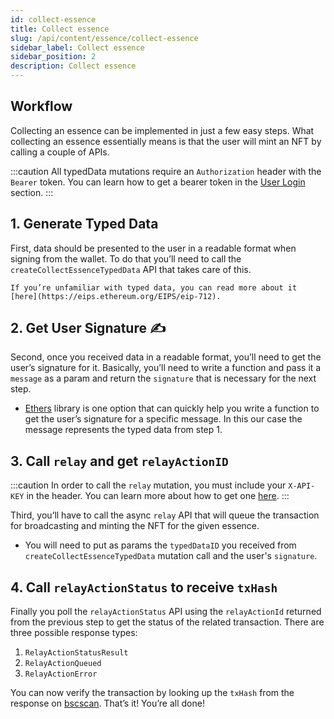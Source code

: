 ```yaml
---
id: collect-essence
title: Collect essence
slug: /api/content/essence/collect-essence
sidebar_label: Collect essence
sidebar_position: 2
description: Collect essence
---
```


## Workflow

Collecting an essence can be implemented in just a few easy steps. What collecting an essence essentially means is that the user will mint an NFT by calling a couple of APIs.

:::caution
All typedData mutations require an `Authorization` header with the `Bearer` token. You can learn how to get a bearer token in the [User Login](/api/authentication/user-login) section.
:::

## 1. Generate Typed Data

First, data should be presented to the user in a readable format when signing from the wallet. To do that you’ll need to call the `createCollectEssenceTypedData` API that takes care of this.

    If you’re unfamiliar with typed data, you can read more about it [here](https://eips.ethereum.org/EIPS/eip-712).

<!-- import ApolloCard from "@site/src/components/ApolloCard"; -->

<!-- <ApolloCard queryName="CreateCollectEssenceTypedData" /> -->

## 2. Get User Signature ✍️

Second, once you received data in a readable format, you’ll need to get the user’s signature for it. Basically, you’ll need to write a function and pass it a `message` as a param and return the `signature` that is necessary for the next step.

- [Ethers](https://docs.ethers.io/v5/) library is one option that can quickly help you write a function to get the user’s signature for a specific message. In this our case the message represents the typed data from step 1.

## 3. Call `relay` and get `relayActionID`

:::caution
In order to call the `relay` mutation, you must include your `X-API-KEY` in the header.
You can learn more about how to get one [here](/api/authentication/introduction).
:::

Third, you’ll have to call the async `relay` API that will queue the transaction for broadcasting and minting the NFT for the given essence.

- You will need to put as params the `typedDataID` you received from `createCollectEssenceTypedData` mutation call and the user's `signature`.

<!-- <ApolloCard queryName="relay" /> -->

## 4. Call `relayActionStatus` to receive `txHash`

Finally you poll the `relayActionStatus` API using the `relayActionId` returned from the previous step to get the status of the related transaction. There are three possible response types:

1. `RelayActionStatusResult`
2. `RelayActionQueued`
3. `RelayActionError`

<!-- <ApolloCard queryName="relayActionStatus" /> -->

You can now verify the transaction by looking up the `txHash` from the response on [bscscan](https://bscscan.com). That’s it! You’re all done!
